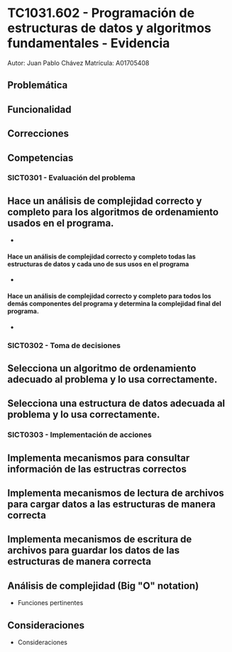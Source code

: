 # TC1031.602 - Programación de estructuras de datos y algoritmos fundamentales - Evidencia
Autor: Juan Pablo Chávez
Matrícula: A01705408

## Problemática

## Funcionalidad

## Correcciones

## Competencias
### SICT0301 - Evaluación del problema
## Hace un análisis de complejidad correcto y completo para los algoritmos de ordenamiento usados en el programa.
- 
#### Hace un análisis de complejidad correcto y completo todas las estructuras de datos y cada uno de sus usos en el programa
- 
#### Hace un análisis de complejidad correcto y completo para todos los demás componentes del programa y determina la complejidad final del programa.
- 

### SICT0302 - Toma de decisiones
Selecciona un algoritmo de ordenamiento adecuado al problema y lo usa correctamente.
- 
Selecciona una estructura de datos adecuada al problema y lo usa correctamente.
- 

### SICT0303 - Implementación de acciones
Implementa mecanismos para consultar información de las estructras correctos
- 
Implementa mecanismos de lectura de archivos para cargar datos a las estructuras de manera correcta
- 
Implementa mecanismos de escritura de archivos para guardar los datos  de las estructuras de manera correcta
- 

## Análisis de complejidad (Big "O" notation)
- Funciones pertinentes
## Consideraciones
- Consideraciones
